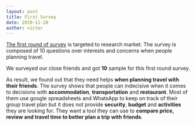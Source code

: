 ```yaml
---
layout: post
title: First Survey
date: 2020-11-20
author: victor
---
```


[The first round of survey](https://docs.google.com/forms/d/1nvT8GeYFSdeWW8I0RFUj0b00rCsygJ-8F8c0bvktTko/edit) is targeted to research market. The survey is composed of 10 questions over interests and concerns when people planning travel. 

We surveyed our close friends and got **10** sample for this first round survey.

As result, we found out that they need helps **when planning travel with their friends**. The survey shows that people can indecisive when it comes to decisions with **accommodation**, **transportation** and **restaurant**. Most of them use google spreadsheets and WhatsApp to keep on track of their group travel plan but it does not provide **security**, **budget** and **activities** they are looking for. They want a tool they can use to **compare price, review and travel time to better plan a trip with friends**. 
